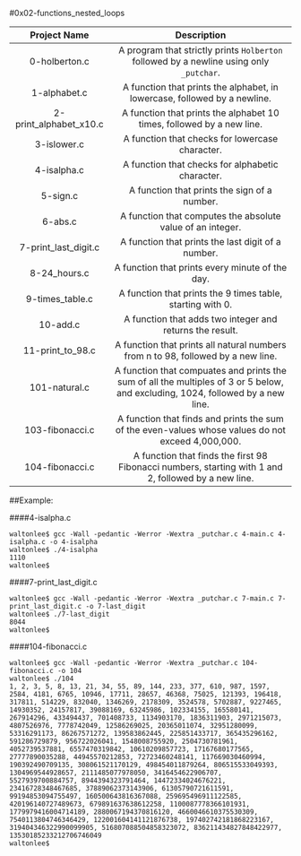 #0x02-functions_nested_loops



|                  Project Name               |                     Description                     |
| :-----------------------------------------: |  :-----------------------------------------------:  |
|        0-holberton.c                        |  A program that strictly prints `Holberton` followed by a newline using only `_putchar`.  |
|        1-alphabet.c                         |  A function that prints the alphabet, in lowercase, followed by a newline.  |
|        2-print_alphabet_x10.c               |  A function that prints the alphabet 10 times, followed by a new line. |
|        3-islower.c                          |  A function that checks for lowercase character. |
|        4-isalpha.c                          |  A function that checks for alphabetic character.  |
|        5-sign.c                             |  A function that prints the sign of a number.  |
|        6-abs.c                              |  A function that computes the absolute value of an integer.  |
|        7-print_last_digit.c                 |  A function that prints the last digit of a number.  |
|        8-24_hours.c                         |  A function that prints every minute of the day.  |
|        9-times_table.c                      |  A function that prints the 9 times table, starting with 0.  |
|        10-add.c                             |  A function that adds two integer and returns the result.  |
|        11-print_to_98.c                     |  A function that prints all natural numbers from n to 98, followed by a new line.  |
|        101-natural.c                        |  A function that compuates and prints the sum of all the multiples of 3 or 5 below, and excluding, 1024, followed by a new line. |
|        103-fibonacci.c              |  A function that finds and prints the sum of the even-values whose values do not exceed 4,000,000.   |
|        104-fibonacci.c              |  A function that finds the first 98 Fibonacci numbers, starting with 1 and 2, followed by a new line. |

##Example:

####4-isalpha.c
```
waltonlee$ gcc -Wall -pedantic -Werror -Wextra _putchar.c 4-main.c 4-isalpha.c -o 4-isalpha
waltonlee$ ./4-isalpha
1110
waltonlee$ 
```
####7-print_last_digit.c
```
waltonlee$ gcc -Wall -pedantic -Werror -Wextra _putchar.c 7-main.c 7-print_last_digit.c -o 7-last_digit
waltonlee$ ./7-last_digit
8044
waltonlee$ 
```
####104-fibonacci.c
```
waltonlee$ gcc -Wall -pedantic -Werror -Wextra _putchar.c 104-fibonacci.c -o 104
waltonlee$ ./104
1, 2, 3, 5, 8, 13, 21, 34, 55, 89, 144, 233, 377, 610, 987, 1597, 2584, 4181, 6765, 10946, 17711, 28657, 46368, 75025, 121393, 196418, 317811, 514229, 832040, 1346269, 2178309, 3524578, 5702887, 9227465, 14930352, 24157817, 39088169, 63245986, 102334155, 165580141, 267914296, 433494437, 701408733, 1134903170, 1836311903, 2971215073, 4807526976, 7778742049, 12586269025, 20365011074, 32951280099, 53316291173, 86267571272, 139583862445, 225851433717, 365435296162, 591286729879, 956722026041, 1548008755920, 2504730781961, 4052739537881, 6557470319842, 10610209857723, 17167680177565, 27777890035288, 44945570212853, 72723460248141, 117669030460994, 190392490709135, 308061521170129, 498454011879264, 806515533049393, 1304969544928657, 2111485077978050, 3416454622906707, 5527939700884757, 8944394323791464, 14472334024676221, 23416728348467685, 37889062373143906, 61305790721611591, 99194853094755497, 160500643816367088, 259695496911122585, 420196140727489673, 679891637638612258, 1100087778366101931, 1779979416004714189, 2880067194370816120, 4660046610375530309, 7540113804746346429, 122001604141121876738, 197402742181868223167, 319404346322990099905, 516807088504858323072, 836211434827848422977, 13530185233212706746049
waltonlee$ 
